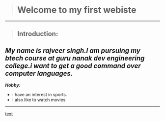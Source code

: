 ># Welcome to my first  webiste
---
>## Introduction:
*My name is **rajveer singh**.I am pursuing my btech course at guru nanak dev engineering college.i want to get a good command over computer languages.*
---
***Hobby:***
- i have an interest in sports.
- i also like to watch movies


---
[text](https://rajveer.github.io) 

